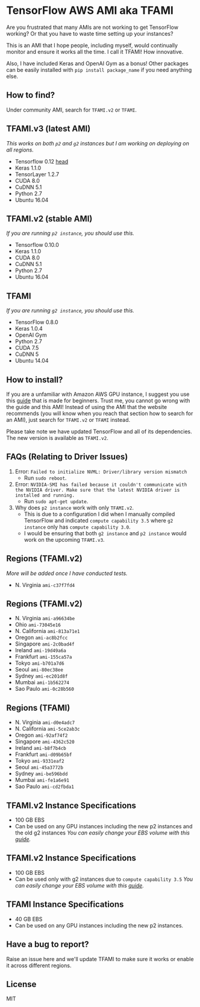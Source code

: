 # TensorFlow AWS AMI aka TFAMI
Are you frustrated that many AMIs are not working to get TensorFlow working? Or that you have to waste time setting up your instances?

This is an AMI that I hope people, including myself, would continually monitor and ensure it works all the time. I call it TFAMI! How innovative.

Also, I have included Keras and OpenAI Gym as a bonus! Other packages can be easily installed with `pip install package_name` if you need anything else. 

## How to find?
Under community AMI, search for `TFAMI.v2` or `TFAMI`.

## TFAMI.v3 (latest AMI)
_This works on both `p2` and `g2` instances but I am working on deploying on all regions._
- Tensorflow 0.12 [head](https://github.com/tensorflow/tensorflow/tree/9d66dae6fc5d1b964a03498ddabb97a78a999015)
- Keras 1.1.0
- TensorLayer 1.2.7
- CUDA 8.0
- CuDNN 5.1
- Python 2.7
- Ubuntu 16.04

## TFAMI.v2 (stable AMI)
_If you are running `p2 instance`, you should use this._
- Tensorflow 0.10.0
- Keras 1.1.0
- CUDA 8.0
- CuDNN 5.1
- Python 2.7
- Ubuntu 16.04

## TFAMI
_If you are running `g2 instance`, you should use this._
- TensorFlow 0.8.0
- Keras 1.0.4
- OpenAI Gym
- Python 2.7
- CUDA 7.5
- CuDNN 5
- Ubuntu 14.04

## How to install? 
If you are a unfamiliar with Amazon AWS GPU instance, I suggest you use this [guide](http://machinelearningmastery.com/develop-evaluate-large-deep-learning-models-keras-amazon-web-services/) that is made for beginners. Trust me, you cannot go wrong with the guide and this AMI! Instead of using the AMI that the website recommends (you will know when you reach that section how to search for an AMI), just search for `TFAMI.v2` or `TFAMI` instead. 

Please take note we have updated TensorFlow and all of its dependencies. The new version is available as `TFAMI.v2`. 

## FAQs (Relating to Driver Issues)
1. Error: `Failed to initialize NVML: Driver/library version mismatch`
	- Run `sudo reboot`. 
2. Error: `NVIDIA-SMI has failed because it couldn't communicate with the NVIDIA driver. Make sure that the latest NVIDIA driver is installed and running.`
	- Run `sudo apt-get update`.
3. Why does `p2 instance` work with only `TFAMI.v2`. 
	- This is due to a configuration I did when I manually compiled TensorFlow and indicated `compute capability 3.5` where `g2 instance` only has `compute capability 3.0`.
	- I would be ensuring that both `g2 instance` and `p2 instance` would work on the upcoming `TFAMI.v3`. 

## Regions (TFAMI.v2)
_More will be added once I have conducted tests._
- N. Virginia `ami-c37f7fd4`

## Regions (TFAMI.v2)
- N. Virginia `ami-a96634be`
- Ohio `ami-73045e16`
- N. California `ami-813a71e1`
- Oregon `ami-ac8b2fcc`
- Singapore `ami-2c0bad4f`
- Ireland `ami-19d49a6a`
- Frankfurt `ami-155ca57a`
- Tokyo `ami-b701a7d6`
- Seoul `ami-80ec38ee`
- Sydney `ami-ec201d8f`
- Mumbai `ami-1b562274`
- Sao Paulo `ami-0c28b560`

## Regions (TFAMI)
- N. Virginia `ami-d0e4adc7`
- N. California `ami-5ce2ab3c`
- Oregon `ami-92af74f2`
- Singapore `ami-4362c520`
- Ireland `ami-b8f7b4cb`
- Frankfurt `ami-d09b65bf`
- Tokyo `ami-9331eaf2`
- Seoul `ami-45a3772b`
- Sydney `ami-be596bdd`
- Mumbai `ami-fe1a6e91`
- Sao Paulo `ami-cd2fbda1`


## TFAMI.v2 Instance Specifications
- 100 GB EBS
- Can be used on any GPU instances including the new p2 instances and the old g2 instances
_You can easily change your EBS volume with this [guide](http://docs.aws.amazon.com/AWSEC2/latest/UserGuide/ebs-expand-volume.html)._

## TFAMI.v2 Instance Specifications
- 100 GB EBS
- Can be used only with g2 instances due to `compute capability 3.5`
_You can easily change your EBS volume with this [guide](http://docs.aws.amazon.com/AWSEC2/latest/UserGuide/ebs-expand-volume.html)._

## TFAMI Instance Specifications
- 40 GB EBS
- Can be used on any GPU instances including the new p2 instances.

## Have a bug to report?
Raise an issue here and we'll update TFAMI to make sure it works or enable it across different regions.

## License
MIT